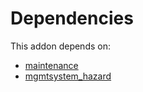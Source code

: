 # Dependencies

This addon depends on:

- [maintenance](https://github.com/bringout/oca-ocb-vertical-industry)
- [mgmtsystem_hazard](https://github.com/bringout/oca-technical)
